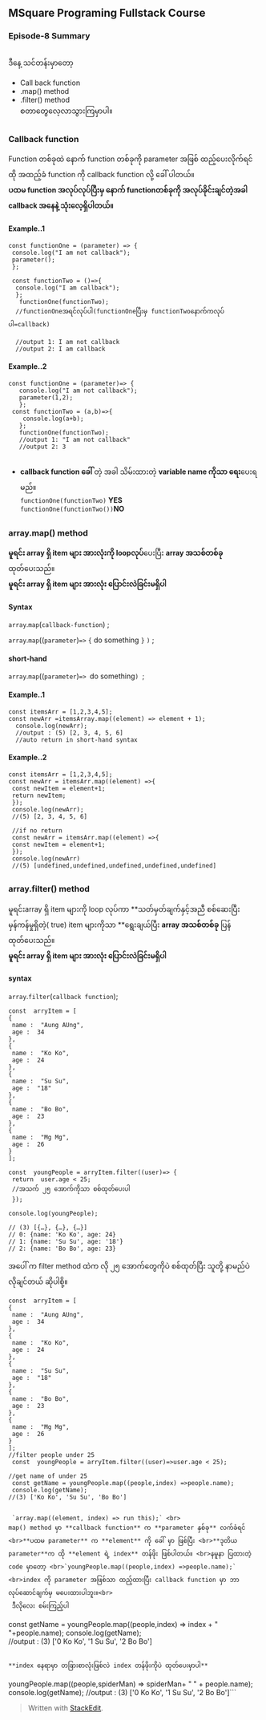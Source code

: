 ﻿## MSquare Programing Fullstack Course
### Episode-8 Summary
##
ဒီနေ့ သင်တန်းမှာတော့ <br>

 - Call back function
 - .map() method
 - .filter() method 
 <br> စတာတွေလေ့လာသွားကြမှာပါ။
 ##
 ### Callback function
 Function တစ်ခုထဲ နောက် function တစ်ခုကို parameter အဖြစ် ထည့်ပေးလိုက်ရင် ထို အထည့်ခံ function ကို callback function လို့ ခေါ် ပါတယ်။<br>
 **ပထမ function အလုပ်လုပ်ပြီးမှ နောက် functionတစ်ခုကို အလုပ်ခိုင်းချင်တဲ့အခါ callback အနေနဲ့ သုံးလေ့ရှိပါတယ်။**
 
 #### Example..1
 

    const functionOne = (parameter) => {
     console.log("I am not callback");
     parameter();
     };
     
     const functionTwo = ()=>{
      console.log("I am callback");
      };
       functionOne(functionTwo);
      //functionOneအရင်လုပ်ပါ(functionOneပြီးမှ functionTwoနောက်ကလုပ်ပါ=callback)
      
      //output 1: I am not callback
      //output 2: I am callback
#### Example..2

    const functionOne = (parameter)=> { 
       console.log("I am not callback");
       parameter(1,2); 
       }; 
     const functionTwo = (a,b)=>{ 
        console.log(a+b); 
       }; 
       functionOne(functionTwo);
       //output 1: "I am not callback"
       //output 2: 3

##

 - **callback function  ခေါ်** တဲ့ အခါ  သိမ်းထားတဲ့ **variable name ကိုသာ ရေး**ပေးရမည်။<br>
 `functionOne(functionTwo)` **YES**<br>
 `functionOne(functionTwo())`**NO**
##
### array.map() method
**မူရင်း array ရှိ item များ အားလုံးကို loopလုပ်**ပေးပြီး **array အသစ်တစ်ခု** ထုတ်ပေးသည်။<br>**မူရင်း array ရှိ item များ အားလုံး ပြောင်းလဲခြင်းမရှိပါ**
#### Syntax
`array`.`map`(`callback-function`) ;<br>

`array`.`map`((`parameter`)`=>` `{`
do something
`}` 
`)` ;<br>
#### short-hand
`array`.`map`((`parameter`)`=> `do something`) `;<br>
#### Example..1

    const itemsArr = [1,2,3,4,5];
    const newArr =itemsArray.map((element) => element + 1);
      console.log(newArr);
      //output : (5) [2, 3, 4, 5, 6]
      //auto return in short-hand syntax
#### Example..2

    const itemsArr = [1,2,3,4,5];
    const newArr = itemsArr.map((element) =>{
     const newItem = element+1;
     return newItem;
     });
     console.log(newArr);
     //(5) [2, 3, 4, 5, 6]
     
     //if no return
     const newArr = itemsArr.map((element) =>{
     const newItem = element+1;
     });
     console.log(newArr)
     //(5) [undefined,undefined,undefined,undefined,undefined]
     
 ##
 ### array.filter() method
 မူရင်းarray ရှိ item များကို loop လုပ်ကာ **သတ်မှတ်ချက်နှင့်အညီ စစ်ဆေးပြီး မှန်ကန်မှုရှိတဲ့( true) item များကိုသာ ‌**ရွေးချယ်ပြီး **array  အသစ်တစ်ခု** ပြန်ထုတ်ပေးသည်။<br>**မူရင်း array ရှိ item များ အားလုံး ပြောင်းလဲခြင်းမရှိပါ**
 #### syntax
 `array`.`filter`(`callback function`);

```
const  arryItem = [
{
 name :  "Aung AUng",
 age :  34
},
{
 name :  "Ko Ko",
 age :  24
},
{
 name :  "Su Su",
 age :  "18"
},
{
 name :  "Bo Bo",
 age :  23
},
{
 name :  "Mg Mg",
 age :  26
}
];

const  youngPeople = arryItem.filter((user)=> {
 return  user.age < 25;
 //အသက် ၂၅ အောက်ကိုသာ ‌စစ်ထုတ်ပေးပါ
 });

console.log(youngPeople);

// (3) [{…}, {…}, {…}]
// 0: {name: 'Ko Ko', age: 24}
// 1: {name: 'Su Su', age: '18'}
// 2: {name: 'Bo Bo', age: 23}
```

အပေါ် က filter method ထဲက လို ၂၅ အောက်တွေကိုပဲ စစ်ထုတ်ပြီး သူတို့ နာမည်ပဲ လိုချင်တယ် ဆိုပါစို့။
```
const  arryItem = [
{
 name :  "Aung AUng",
 age :  34
},
{
 name :  "Ko Ko",
 age :  24
},
{
 name :  "Su Su",
 age :  "18"
},
{
 name :  "Bo Bo",
 age :  23
},
{
 name :  "Mg Mg",
 age :  26
}
];
//filter people under 25
 const  youngPeople = arryItem.filter((user)=>user.age < 25);

//get name of under 25
 const getName = youngPeople.map((people,index) =>people.name);
 console.log(getName);
//(3) ['Ko Ko', 'Su Su', 'Bo Bo']


```

```
 `array.map((element, index) => run this);` <br>
map() method မှာ **callback function** က **parameter နှစ်ခု** လက်ခံရင် <br>**ပထမ parameter** က **element** ကို ခေါ် မှာ ဖြစ်ပြီး <br>**ဒုတိယ parameter**က ထို **element ရဲ့ index** တန်ဖိုး ဖြစ်ပါတယ်။ <br>နမူနာ ပြထားတဲ့ code မှာတော့ <br>`youngPeople.map((people,index) =>people.name);` <br>index ကို parameter အဖြစ်သာ ထည့်ထားပြီး callback function မှာ ဘာလုပ်ဆောင်ချက်မှ မပေးထားပါဘူး။<br>
 ဒီလိုလေး စမ်းကြည့်ပါ
```
const getName = youngPeople.map((people,index) => index + " "+people.name);
 console.log(getName);     
 //output : (3) ['0 Ko Ko', '1 Su Su', '2 Bo Bo']
 ```
    
 **index နေရာမှာ တခြားစာလုံးဖြစ်လဲ index တန်ဖိုးကိုပဲ ထုတ်ပေးမှာပါ** 
```
youngPeople.map((people,spiderMan) => spiderMan+ " " + people.name); 
console.log(getName); 
//output : (3) ['0 Ko Ko', '1 Su Su', '2 Bo Bo']```
 

 
> Written with [StackEdit](https://stackedit.io/).
